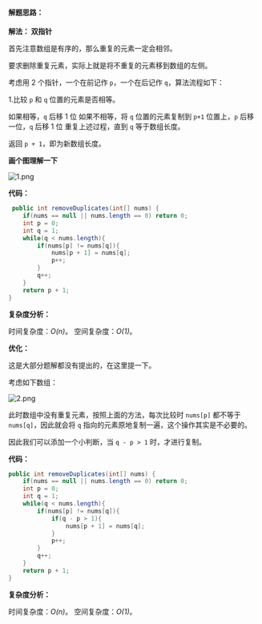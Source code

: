 
#### 解题思路：
**解法： 双指针**


首先注意数组是有序的，那么重复的元素一定会相邻。

要求删除重复元素，实际上就是将不重复的元素移到数组的左侧。

考虑用 2 个指针，一个在前记作 `p`，一个在后记作 `q`，算法流程如下：

1.比较 `p` 和 `q` 位置的元素是否相等。

  如果相等，`q` 后移 1 位
  如果不相等，将 `q` 位置的元素复制到 `p+1` 位置上，`p` 后移一位，`q` 后移 1 位
  重复上述过程，直到 `q` 等于数组长度。

返回 `p + 1`，即为新数组长度。

**画个图理解一下**

![1.png](https://pic.leetcode-cn.com/0039d16b169059e8e7f998c618b6c2b269c2d95b02f43415350bde1f661e503a-1.png)


**代码：**
```Java []
 public int removeDuplicates(int[] nums) {
    if(nums == null || nums.length == 0) return 0;
    int p = 0;
    int q = 1;
    while(q < nums.length){
        if(nums[p] != nums[q]){
            nums[p + 1] = nums[q];
            p++;
        }
        q++;
    }
    return p + 1;
}
```



**复杂度分析：**

时间复杂度：*O(n)*。
空间复杂度：*O(1)*。

**优化：**

这是大部分题解都没有提出的，在这里提一下。

考虑如下数组：

![2.png](https://pic.leetcode-cn.com/06e80bea0bfa0dadc6891407a237fef245f950cab74d050027ac3beecb65d778-2.png)




此时数组中没有重复元素，按照上面的方法，每次比较时 `nums[p]` 都不等于 `nums[q]`，因此就会将 `q` 指向的元素原地复制一遍，这个操作其实是不必要的。

因此我们可以添加一个小判断，当 `q - p > 1` 时，才进行复制。

**代码：**
```Java []
public int removeDuplicates(int[] nums) {
    if(nums == null || nums.length == 0) return 0;
    int p = 0;
    int q = 1;
    while(q < nums.length){
        if(nums[p] != nums[q]){
            if(q - p > 1){
                nums[p + 1] = nums[q];
            }
            p++;
        }
        q++;
    }
    return p + 1;
}
```
**复杂度分析：**

时间复杂度：*O(n)*。
空间复杂度：*O(1)*。